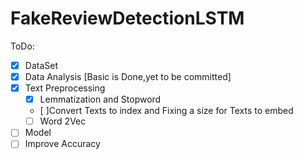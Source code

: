 # FakeReviewDetectionLSTM

ToDo:

- [x] DataSet
- [x] Data Analysis [Basic is Done,yet to be committed]
- [x] Text Preprocessing
  - [x] Lemmatization and Stopword
  - [ ]Convert Texts to index and Fixing a size for Texts to embed
  - [ ] Word 2Vec
- [ ] Model
- [ ] Improve Accuracy
